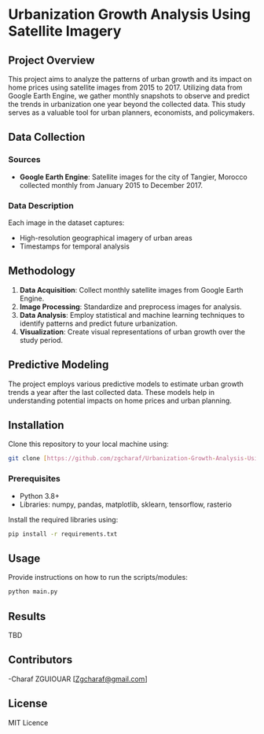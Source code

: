 

# Urbanization Growth Analysis Using Satellite Imagery

## Project Overview

This project aims to analyze the patterns of urban growth and its impact on home prices using satellite images from 2015 to 2017. Utilizing data from Google Earth Engine, we gather monthly snapshots to observe and predict the trends in urbanization one year beyond the collected data. This study serves as a valuable tool for urban planners, economists, and policymakers.

## Data Collection

### Sources
- **Google Earth Engine**: Satellite images for the city of Tangier, Morocco collected monthly from January 2015 to December 2017.

### Data Description
Each image in the dataset captures:
- High-resolution geographical imagery of urban areas
- Timestamps for temporal analysis

## Methodology

1. **Data Acquisition**: Collect monthly satellite images from Google Earth Engine.
2. **Image Processing**: Standardize and preprocess images for analysis.
3. **Data Analysis**: Employ statistical and machine learning techniques to identify patterns and predict future urbanization.
4. **Visualization**: Create visual representations of urban growth over the study period.

## Predictive Modeling

The project employs various predictive models to estimate urban growth trends a year after the last collected data. These models help in understanding potential impacts on home prices and urban planning.

## Installation

Clone this repository to your local machine using:
```bash
git clone [https://github.com/zgcharaf/Urbanization-Growth-Analysis-Using-Satellite-Imagery/]
```

### Prerequisites

- Python 3.8+
- Libraries: numpy, pandas, matplotlib, sklearn, tensorflow, rasterio

Install the required libraries using:
```bash
pip install -r requirements.txt
```

## Usage

Provide instructions on how to run the scripts/modules:
```bash
python main.py
```

## Results
TBD

## Contributors

-Charaf ZGUIOUAR [Zgcharaf@gmail.com]

## License

MIT Licence
